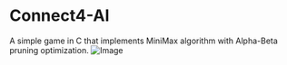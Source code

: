 # Connect4-AI
A simple game in C that implements MiniMax algorithm with Alpha-Beta pruning optimization.
![Image](https://imgur.com/3RTAydU)
